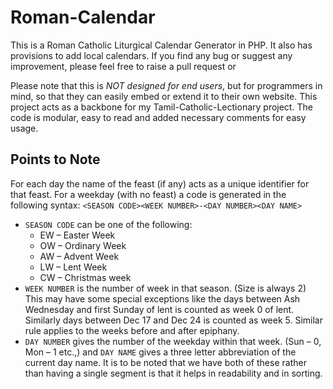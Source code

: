 # Roman-Calendar
This is a Roman Catholic Liturgical Calendar Generator in PHP. It also has provisions to add local calendars. If you find any bug or suggest any improvement, please feel free to raise a pull request or 

Please note that this is *NOT designed for end users*, but for programmers in mind, so that they can easily embed or extend it to their own website.
This project acts as a backbone for my Tamil-Catholic-Lectionary project.
The code is modular, easy to read and added necessary comments for easy usage. 

## Points to Note
For each day the name of the feast (if any) acts as a unique identifier for that feast. For a weekday (with no feast) a code is generated in the following syntax: `<SEASON CODE><WEEK NUMBER>-<DAY NUMBER><DAY NAME>`

* `SEASON CODE` can be one of the following:
  * EW – Easter Week
  * OW – Ordinary Week
  * AW – Advent Week
  * LW – Lent Week
  * CW – Christmas week
* `WEEK NUMBER` is the number of week in that season. (Size is always 2) This may have some special exceptions like the days between Ash Wednesday and first Sunday of lent is counted as week 0 of lent. Similarly days between Dec 17 and Dec 24 is counted as week 5. Similar rule applies to the weeks before and after epiphany.
* `DAY NUMBER` gives the number of the weekday within that week. (Sun – 0, Mon – 1 etc.,) and `DAY NAME` gives a three letter abbreviation of the current day name. It is to be noted that we have both of these rather than having a single segment is that it helps in readability and in sorting.
